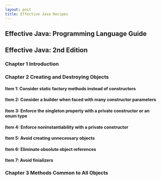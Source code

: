 ```yaml
---
layout: post
title: Effective Java Recipes
---
```


## Effective Java: Programming Language Guide

## Effective Java: 2nd Edition

### Chapter 1 Introduction

### Chapter 2 Creating and Destroying Objects

#### Item 1: Consider static factory methods instead of constructors

#### Item 2: Consider a builder when faced with many constructor parameters

#### Item 3: Enforce the singleton property with a private constructor or an enum type

#### Item 4: Enforce noninstantiability with a private constructor

#### Item 5: Avoid creating unnecessary objects

#### Item 6: Eliminate obsolute object references

#### Item 7: Avoid finializers

### Chapter 3 Methods Common to All Objects
